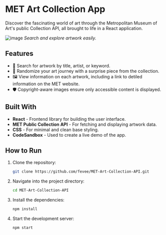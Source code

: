 # MET Art Collection App  

Discover the fascinating world of art through the Metropolitan Museum of Art's public Collection API, all brought to life in a React application.  

![image](https://github.com/user-attachments/assets/cd271f00-aef4-468d-81d1-881fff3f8e00)
*Search and explore artwork easily.*  

## Features  
- 🎨 Search for artwork by title, artist, or keyword.  
- 🎲 Randomize your art journey with a surprise piece from the collection.  
- 🖼️ View information on each artwork, including a link to detiled information on the MET website.  
- 🛡️ Copyright-aware images ensure only accessible content is displayed.  

## Built With  
- **React** - Frontend library for building the user interface.  
- **MET Public Collection API** - For fetching and displaying artwork data.  
- **CSS** - For minimal and clean base styling.  
- **CodeSandbox** - Used to create a live demo of the app.  

## How to Run  

1. Clone the repository:  
   ```bash  
   git clone https://github.com/fevee/MET-Art-Collection-API.git
2. Navigate into the project directory:
   ```bash  
   cd MET-Art-Collection-API  
3. Install the dependencies:
   ```bash  
   npm install
4. Start the development server:
   ```bash  
   npm start

